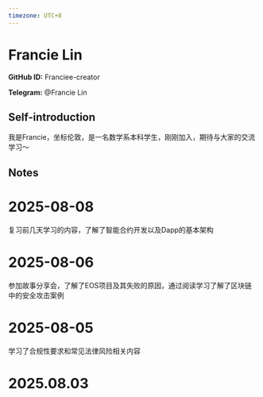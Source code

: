 ```yaml
---
timezone: UTC+8
---
```


# Francie Lin

**GitHub ID:** Franciee-creator

**Telegram:** @Francie Lin

## Self-introduction

我是Francie，坐标伦敦，是一名数学系本科学生，刚刚加入，期待与大家的交流学习～

## Notes

<!-- Content_START -->
# 2025-08-08

复习前几天学习的内容，了解了智能合约开发以及Dapp的基本架构

# 2025-08-06

参加故事分享会，了解了EOS项目及其失败的原因，通过阅读学习了解了区块链中的安全攻击案例

# 2025-08-05

学习了合规性要求和常见法律风险相关内容

# 2025.08.03


<!-- Content_END -->
